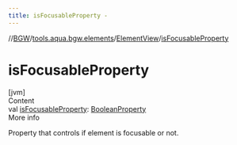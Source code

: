 ```yaml
---
title: isFocusableProperty -
---
```

//[BGW](../../../index.md)/[tools.aqua.bgw.elements](../index.md)/[ElementView](index.md)/[isFocusableProperty](is-focusable-property.md)



# isFocusableProperty  
[jvm]  
Content  
val [isFocusableProperty](is-focusable-property.md): [BooleanProperty](../../tools.aqua.bgw.observable/-boolean-property/index.md)  
More info  


Property that controls if element is focusable or not.

  



